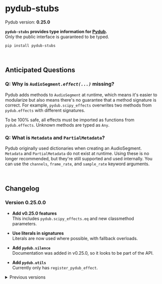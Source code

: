 # pydub-stubs

Pydub version: **0.25.0**

**`pydub-stubs` provides type information for [Pydub].**<br>
Only the public interface is guaranteed to be typed.

[Pydub]: https://github.com/jiaaro/pydub

```
pip install pydub-stubs
```

<br>

## Anticipated Questions

### Q: Why is <code>AudioSegment.<i>effect(...)</i></code> missing?

Pydub adds methods to `AudioSegment` at runtime, which means it's
easier to modularize but also means there's no guarantee that a
method signature is correct. For example, `pydub.scipy_effects` overwrites two methods from `pydub.effects` with different signatures.

To be 100% safe, all effects must be imported as functions from
`pydub.effects`. Unknown methods are typed as `Any`.

### Q: What is `Metadata` and `PartialMetadata`?

Pydub originally used dictionaries when creating an AudioSegment.
`Metadata` and `PartialMetadata` do not exist at runtime. Using these
is no longer recommended, but they're still supported and used
internally. You can use the `channels`, `frame_rate`, and
`sample_rate` keyword arguments.

<br>

## Changelog

### Version 0.25.0.0

* **Add v0.25.0 features**<br>
  This includes `pydub.scipy_effects.eq` and new classmethod
  parameters.

* **Use literals in signatures**<br>
  Literals are now used where possible, with fallback overloads.

* **Add `pydub.silence`**<br>
  Documentation was added in v0.25.0, so it looks to be part of the
  API.

* **Add `pydub.utils`**<br>
  Currently only has `register_pydub_effect`.

<details>
<summary>Previous versions</summary>

### Version 0.24.1.9

* **Add undocumented parameter of `AudioSegment.from_file`**<br>
  `read_ahead_limit` is absent from the documentation but is a
  supported keyword argument.

### Version 0.24.1.8

* **Export other modules**<br>
  Adds exports for effects, exceptions, generators, playback, and
  scipy_effects

### Version 0.24.1.7

* **Add `AudioSegment._spawn` (again)**<br>
  This was accidentally removed in an earlier version.

* **Improve `pydub.effects.invert_phase`**<br>
  This is technically less accurate as `(0, 0)` is equivalent
  to `(0, 1)`.

### Version 0.24.1.6

* **Remove testing symbols from `pydub.audio_segment`**<br>

### Version 0.24.1.5

* **Fix `AudioSegment.export`**<br>
  First param is named `out_f` and isn't required.

### Version 0.24.1.4

* **Improved signature of `AudioSegment.from_file`**<br>
  The keyword arguments for raw/PCM audio don't require `format` to
  be set to either `raw` or `pcm`.

* **Fix package exports**<br>
  Exports `AudioSegment` from `__init__.py`.

### Version 0.24.1.3

* **Fixed overloads of `AudioSegment.fade`**<br>
  Exactly two of `start`, `end`, and `duration` must be given.

### Version 0.24.1.2

* **Improved `AudioSegment.fade`**<br>
  Changed to use overloads to prevent invalid method calls.

* **Improved `AudioSegment.from_mono_audiosegments`**<br>
  Use a positional-only parameter to ensure there's at least 1
  argument.

### Version 0.24.1.1

* **Fixed `AudioSegment.__init__`**<br>
  Use overloads to model correct parameters.

* **Fixed `AudioSegment._spawn`**<br>
  Parameter `overrides` accepts a partial dictionary.

* **Fixed `pydub.scipy_effects.high_pass_filter`**<br>
  Parameter `order` should be `int`, not `float`.

### Version 0.24.1.0

Released

</details>
